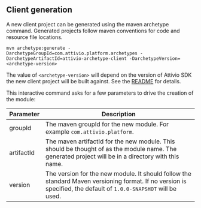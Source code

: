 ## Client generation

A new client project can be generated using the maven archetype command.  Generated projects follow maven conventions for code and resource file locations.

```
mvn archetype:generate -DarchetypeGroupId=com.attivio.platform.archetypes -DarchetypeArtifactId=attivio-archetype-client -DarchetypeVersion=<archetype-version>
```

The value of `<archetype-version>` will depend on the version of Attivio SDK the new client project will be built against.
See the [README](https://github.com/attivio/sdk/blob/5.2/README.md#create-a-sample-attivio-client-project) for details.

This interactive command asks for a few parameters to drive the creation of the module:

| Parameter | Description |
| --- | --- |
| groupId | The maven groupId for the new module.  For example `com.attivio.platform`. |
| artifactId | The maven artifactId for the new module.  This should be thought of as the module name.  The generated project will be in a directory with this name. |
| version | The version for the new module. It should follow the standard Maven versioning format. If no version is specified, the default of `1.0.0-SNAPSHOT` will be used.
